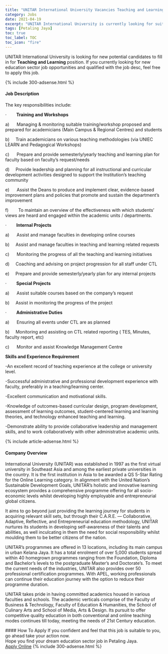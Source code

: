 ```yaml
---
title: "UNITAR International University Vacancies Teaching and Learning" 
category: Jobs 
date: 2021-04-19 
excerpt: "UNITAR International University is currently looking for suitable person to fill in the Teaching and Learning which positioned at Petaling Jaya" 
tags: [Petaling Jaya] 
toc: true 
toc_label: TOC 
toc_icon: "fire" 
--- 
```


<p>UNITAR International University is looking for new potential candidates to fill in for <b>Teaching and Learning</b> position. If you currently looking for new education sector job opportunities and qualified with the job desc, feel free to apply this job.
</p>{% include 300-adsense.html %} 
<div><div><h4>Job Description</h4></div><div><div><span><div><p>The key responsibilities include:</p><p>&#183;&#160;&#160;&#160;&#160;&#160;&#160;&#160;&#160;<strong>Training and Workshops</strong></p><p>a)&#160;&#160;&#160;&#160;&#160;&#160;Managing &amp; monitoring suitable training/workshop proposed and prepared for academicians (Main Campus &amp; Regional Centres) and students</p><p>b)&#160;&#160;&#160;&#160;&#160;Train academicians on various teaching methodologies (via UNIEC LEARN and Pedagogical Workshops)</p><p>c)&#160;&#160;&#160;&#160;&#160;&#160;Prepare and provide semesterly/yearly teaching and learning plan for faculty based on faculty&#8217;s request/needs</p><p>d)&#160;&#160;&#160;&#160;&#160;Provide leadership and planning for all instructional and curricular development activities designed to support the Institution&#8217;s teaching community</p><p>e)&#160;&#160;&#160;&#160;&#160;&#160;Assist the Deans to produce and implement clear, evidence-based improvement plans and policies that promote and sustain the department&#8217;s improvement</p><p>f)&#160;&#160;&#160;&#160;&#160;&#160;&#160;&#160;To maintain an overview of the effectiveness with which students&#8217; views are heard and engaged within the academic units / departments.</p><p>&#183;&#160;&#160;&#160;&#160;&#160;&#160;&#160;&#160;<strong>Internal Projects</strong></p><p>a)&#160;&#160;&#160;&#160;&#160;&#160;Assist and manage faculties in developing online courses</p><p>b)&#160;&#160;&#160;&#160;&#160;Assist and manage faculties in teaching and learning related requests</p><p>c)&#160;&#160;&#160;&#160;&#160;&#160;Monitoring the progress of all the teaching and learning initiatives</p><p>d)&#160;&#160;&#160;&#160;&#160;Coaching and advising on project progression for all staff under CTL</p><p>e)&#160;&#160;&#160;&#160;&#160;Prepare and provide semesterly/yearly plan for any internal projects</p><p>&#183;&#160;&#160;&#160;&#160;&#160;&#160;&#160;&#160;<strong>Special Projects</strong></p><p>a)&#160;&#160;&#160;&#160;&#160;&#160;Assist suitable courses based on the company&#8217;s request</p><p>b)&#160;&#160;&#160;&#160;&#160;Assist in monitoring the progress of the project</p><p>&#183;&#160;&#160;&#160;&#160;&#160;&#160;&#160;&#160;<strong>Administrative Duties</strong></p><p>a)&#160;&#160;&#160;&#160;&#160;&#160;Ensuring all events under CTL are as planned</p><p>b)&#160;&#160;&#160;&#160;&#160;Monitoring and assisting on CTL related reporting ( TES, Minutes, faculty report, etc)</p><p>c)&#160;&#160;&#160;&#160;&#160;&#160;Monitor and assist Knowledge Management Centre</p><p><strong>Skills and Experience Requirement</strong></p><p>-An excellent record of teaching experience at the college or university level.</p><p>-Successful administrative and professional development experience with faculty, preferably in a teaching/learning center.</p><p>-Excellent communication and motivational skills.</p><p>-Knowledge of outcomes-based curricular design, program development, assessment of learning outcomes, student-centered learning and learning theories, and technology enhanced teaching and learning.</p><p>-Demonstrate ability to provide collaborative leadership and management skills, and to work collaboratively with other administrative academic units.</p></div></span></div></div></div> 
{% include article-adsense.html %} 
<div><div><h4>Company Overview</h4></div><div><div><span><div><p>International University (UNITAR) was established in 1997 as the first virtual university in Southeast Asia and among the earliest private universities in the country. It is the first institution in Asia to be awarded a QS 5-Star Rating for the Online Learning category. In alignment with the United Nation&#8217;s Sustainable Development Goals, UNITAR&#8217;s holistic and innovative learning ecosystem provides a comprehensive programme offering for all socio-economic levels whilst developing highly employable and entrepreneurial global citizens.</p><p>It aims to go beyond just providing the learning journey for students in acquiring relevant skill sets, but through their C.A.R.E. &#8212; Collaborative, Adaptive, Reflective, and Entrepreneurial education methodology, UNITAR nurtures its students in developing self-awareness of their talents and abilities, as well inculcating in them the need for social responsibility whilst moulding them to be better citizens of the nation.</p><p>UNITAR&#8217;s programmes are offered in 13 locations, including its main campus in urban Kelana Jaya. It has a total enrolment of over 5,000 students spread within 40 homegrown programmes ranging from the Foundation, Diploma and Bachelor&#8217;s levels to the postgraduate Master&#8217;s and Doctorate&#8217;s. To meet the current needs of the industries, UNITAR also provides over 50 professional certification programmes. With APEL, working professionals can continue their education journey with the option to reduce their programme duration.</p><p>UNITAR takes pride in having committed academics housed in various faculties and schools. The academic verticals comprise of the Faculty of Business &amp; Technology, Faculty of Education &amp; Humanities, the School of Culinary Arts and School of Media, Arts &amp; Design. Its pursuit to offer competitive quality education in both conventional and online teaching modes continues till today, meeting the needs of 21st Century education.</p></div></span></div></div></div> 
#### How To Apply 
If you confident and feel that this job is suitable to you, go ahead take your action now. <br/> 
Hope you find your dream education sector job in Petaling Jaya. <br/> 
<a href="https://www.jobstreet.com.my/en/job/teaching-and-learning-4539077?jobId=jobstreet-my-job-4539077" class="btn btn--info" target="_blank" rel="nofollow noopenner">Apply Online</a> 
{% include 300-adsense.html %} 
